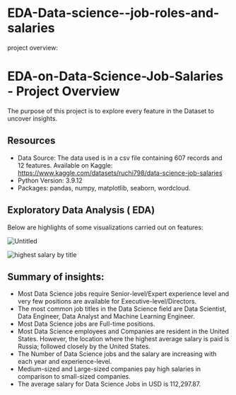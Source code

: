 # EDA-Data-science--job-roles-and-salaries
 project  overview:

# EDA-on-Data-Science-Job-Salaries - Project Overview
The purpose of this project is to explore every feature in the Dataset to uncover insights.

## Resources
* Data Source: The data used is in a csv file containing 607 records and 12 features. 
  Available on Kaggle: https://www.kaggle.com/datasets/ruchi798/data-science-job-salaries
* Python Version: 3.9.12
* Packages: pandas, numpy, matplotlib, seaborn, wordcloud.

## Exploratory Data Analysis ( EDA)
Below are highlights of some visualizations carried out on features:

![Untitled](https://user-images.githubusercontent.com/117505903/215131944-41b90a60-afba-48b3-98e1-756f947a1798.jpg)

![highest salary by title](https://user-images.githubusercontent.com/117505903/215128725-9be23f1d-c888-46cb-90d0-4d754fa8c54b.png)



## Summary of insights:
* Most Data Science jobs require Senior-level/Expert experience level and very few positions are available for Executive-level/Directors.
* The most common job titles in the Data Science field are Data Scientist, Data Engineer, Data Analyst and Machine Learning Engineer.
* Most Data Science jobs are Full-time positions.
* Most Data Science employees and Companies are resident in the United States. However, the location where the highest average salary is paid is Russia; followed closely by the United States.
* The Number of Data Science jobs and the salary are increasing with each year and experience-level.
* Medium-sized and Large-sized companies pay high salaries in comparison to small-sized companies.
* The average salary for Data Science Jobs in USD is 112,297.87.

